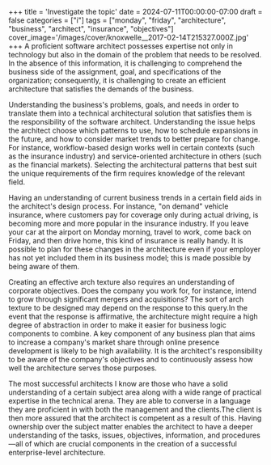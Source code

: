 +++
title = 'Investigate the topic'
date = 2024-07-11T00:00:00-07:00
draft = false
categories = ["i"]
tags = ["monday", "friday", "architecture", "business", "architect", "insurance", "objectives"]
cover_image='/images/cover/knoxwelle__2017-02-14T215327.000Z.jpg'
+++
A proficient software architect possesses expertise not only in technology but also in the domain of the problem that needs to be resolved. In the absence of this information, it is challenging to comprehend the business side of the assignment, goal, and specifications of the organization; consequently, it is challenging to create an efficient architecture that satisfies the demands of the business.

Understanding the business's problems, goals, and needs in order to translate them into a technical architectural solution that satisfies them is the responsibility of the software architect. Understanding the issue helps the architect choose which patterns to use, how to schedule expansions in the future, and how to consider market trends to better prepare for change. For instance, workflow-based design works well in certain contexts (such as the insurance industry) and service-oriented architecture in others (such as the financial markets). Selecting the architectural patterns that best suit the unique requirements of the firm requires knowledge of the relevant field.

Having an understanding of current business trends in a certain field aids in the architect's design process. For instance, "on demand" vehicle insurance, where customers pay for coverage only during actual driving, is becoming more and more popular in the insurance industry. If you leave your car at the airport on Monday morning, travel to work, come back on Friday, and then drive home, this kind of insurance is really handy. It is possible to plan for these changes in the architecture even if your employer has not yet included them in its business model; this is made possible by being aware of them.

Creating an effective arch texture also requires an understanding of corporate objectives. Does the company you work for, for instance, intend to grow through significant mergers and acquisitions? The sort of arch texture to be designed may depend on the response to this query.In the event that the response is affirmative, the architecture might require a high degree of abstraction in order to make it easier for business logic components to combine. A key component of any business plan that aims to increase a company's market share through online presence development is likely to be high availability. It is the architect's responsibility to be aware of the company's objectives and to continuously assess how well the architecture serves those purposes.

The most successful architects I know are those who have a solid understanding of a certain subject area along with a wide range of practical expertise in the technical arena. They are able to converse in a language they are proficient in with both the management and the clients.The client is then more assured that the architect is competent as a result of this. Having ownership over the subject matter enables the architect to have a deeper understanding of the tasks, issues, objectives, information, and procedures—all of which are crucial components in the creation of a successful enterprise-level architecture.